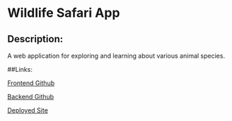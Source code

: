 # Wildlife Safari App

## Description:

A web application for exploring and learning about various animal species.

##Links:

[Frontend Github](https://github.com/Harp27/Wildlife_Safari_Frontend)

[Backend Github](https://github.com/Harp27/Wildlife_Safari_Backend)

[Deployed Site](https://adorable-sawine-d26d8a.netlify.app/)


